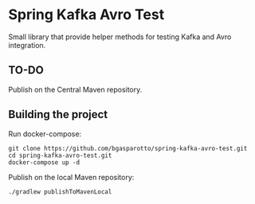 # Spring Kafka Avro Test
Small library that provide helper methods for testing Kafka and Avro integration.

## TO-DO
Publish on the Central Maven repository.

## Building the project
Run docker-compose:
```shell script
git clone https://github.com/bgasparotto/spring-kafka-avro-test.git
cd spring-kafka-avro-test.git
docker-compose up -d
```

Publish on the local Maven repository:
```shell script
./gradlew publishToMavenLocal
```
